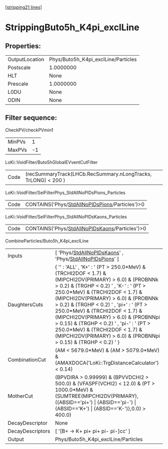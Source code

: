 [[stripping21 lines]](./stripping21-index)

# StrippingButo5h_K4pi_exclLine

## Properties:

|                |                                     |
|----------------|-------------------------------------|
| OutputLocation | Phys/Buto5h_K4pi_exclLine/Particles |
| Postscale      | 1.0000000                           |
| HLT            | None                                |
| Prescale       | 1.0000000                           |
| L0DU           | None                                |
| ODIN           | None                                |

## Filter sequence:

CheckPV/checkPVmin1

|        |     |
|--------|-----|
| MinPVs | 1   |
| MaxPVs | -1  |

LoKi::VoidFilter/Buto5hGlobalEVventCutFilter

|      |                                                                |
|------|----------------------------------------------------------------|
| Code | (recSummaryTrack(LHCb.RecSummary.nLongTracks, TrLONG) \< 200 ) |

LoKi::VoidFilter/SelFilterPhys_StdAllNoPIDsPions_Particles

|      |                                                                                                    |
|------|----------------------------------------------------------------------------------------------------|
| Code | CONTAINS('Phys/[StdAllNoPIDsPions](./stripping21-commonparticles-stdallnopidspions)/Particles')\>0 |

LoKi::VoidFilter/SelFilterPhys_StdAllNoPIDsKaons_Particles

|      |                                                                                                    |
|------|----------------------------------------------------------------------------------------------------|
| Code | CONTAINS('Phys/[StdAllNoPIDsKaons](./stripping21-commonparticles-stdallnopidskaons)/Particles')\>0 |

CombineParticles/Buto5h_K4pi_exclLine

|                  |                                                                                                                                                                                                                                                                                                                                                                                                                                                                                                                  |
|------------------|------------------------------------------------------------------------------------------------------------------------------------------------------------------------------------------------------------------------------------------------------------------------------------------------------------------------------------------------------------------------------------------------------------------------------------------------------------------------------------------------------------------|
| Inputs           | [ 'Phys/[StdAllNoPIDsKaons](./stripping21-commonparticles-stdallnopidskaons)' , 'Phys/[StdAllNoPIDsPions](./stripping21-commonparticles-stdallnopidspions)' ]                                                                                                                                                                                                                                                                                                                                                  |
| DaughtersCuts    | { '' : 'ALL' , 'K+' : ' (PT \> 250.0\*MeV) & (TRCHI2DOF \< 1.7) & (MIPCHI2DV(PRIMARY) \> 6.0) & (PROBNNk \> 0.2) & (TRGHP \< 0.2) ' , 'K-' : ' (PT \> 250.0\*MeV) & (TRCHI2DOF \< 1.7) & (MIPCHI2DV(PRIMARY) \> 6.0) & (PROBNNk \> 0.2) & (TRGHP \< 0.2) ' , 'pi+' : ' (PT \> 250.0\*MeV) & (TRCHI2DOF \< 1.7) & (MIPCHI2DV(PRIMARY) \> 6.0) & (PROBNNpi \> 0.15) & (TRGHP \< 0.2) ' , 'pi-' : ' (PT \> 250.0\*MeV) & (TRCHI2DOF \< 1.7) & (MIPCHI2DV(PRIMARY) \> 6.0) & (PROBNNpi \> 0.15) & (TRGHP \< 0.2) ' } |
| CombinationCut   | (AM \< 5679.0\*MeV) & (AM \> 5079.0\*MeV) & (AMAXDOCA('LoKi::TrgDistanceCalculator') \< 0.14)                                                                                                                                                                                                                                                                                                                                                                                                                    |
| MotherCut        | (BPVDIRA \> 0.99999) & (BPVVDCHI2 \> 500.0) & (VFASPF(VCHI2) \< 12.0) & (PT \> 1000.0\*MeV) & (SUMTREE(MIPCHI2DV(PRIMARY),((ABSID=='pi+') \| (ABSID=='pi-') \| (ABSID=='K+') \| (ABSID=='K-')),0.0) \> 400.0)                                                                                                                                                                                                                                                                                                    |
| DecayDescriptor  | None                                                                                                                                                                                                                                                                                                                                                                                                                                                                                                             |
| DecayDescriptors | [ '[B+ -\> K+ pi+ pi+ pi- pi-]cc' ]                                                                                                                                                                                                                                                                                                                                                                                                                                                                          |
| Output           | Phys/Buto5h_K4pi_exclLine/Particles                                                                                                                                                                                                                                                                                                                                                                                                                                                                              |
